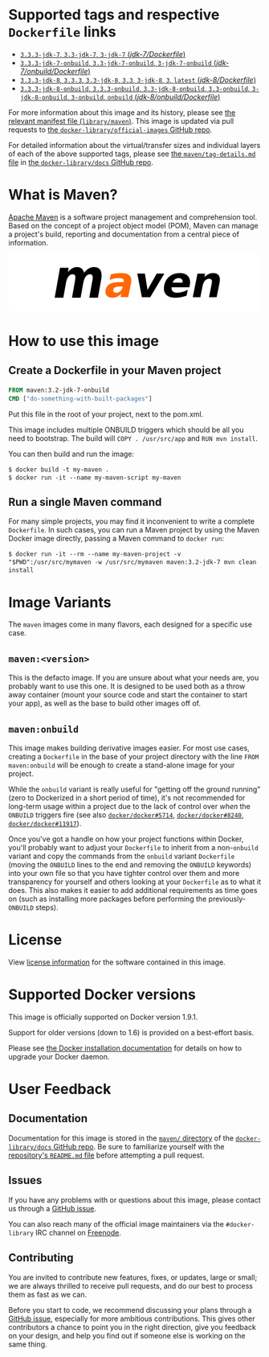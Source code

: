 # Supported tags and respective `Dockerfile` links

-	[`3.3.3-jdk-7`, `3.3-jdk-7`, `3-jdk-7` (*jdk-7/Dockerfile*)](https://github.com/carlossg/docker-maven/blob/882a21728d702dad08279afe6b6bf9fa4b8bfe18/jdk-7/Dockerfile)
-	[`3.3.3-jdk-7-onbuild`, `3.3-jdk-7-onbuild`, `3-jdk-7-onbuild` (*jdk-7/onbuild/Dockerfile*)](https://github.com/carlossg/docker-maven/blob/b022df671b603a9100ed9e75803ae32f753826a4/jdk-7/onbuild/Dockerfile)
-	[`3.3.3-jdk-8`, `3.3.3`, `3.3-jdk-8`, `3.3`, `3-jdk-8`, `3`, `latest` (*jdk-8/Dockerfile*)](https://github.com/carlossg/docker-maven/blob/882a21728d702dad08279afe6b6bf9fa4b8bfe18/jdk-8/Dockerfile)
-	[`3.3.3-jdk-8-onbuild`, `3.3.3-onbuild`, `3.3-jdk-8-onbuild`, `3.3-onbuild`, `3-jdk-8-onbuild`, `3-onbuild`, `onbuild` (*jdk-8/onbuild/Dockerfile*)](https://github.com/carlossg/docker-maven/blob/b022df671b603a9100ed9e75803ae32f753826a4/jdk-8/onbuild/Dockerfile)

For more information about this image and its history, please see [the relevant manifest file (`library/maven`)](https://github.com/docker-library/official-images/blob/master/library/maven). This image is updated via pull requests to [the `docker-library/official-images` GitHub repo](https://github.com/docker-library/official-images).

For detailed information about the virtual/transfer sizes and individual layers of each of the above supported tags, please see [the `maven/tag-details.md` file](https://github.com/docker-library/docs/blob/master/maven/tag-details.md) in [the `docker-library/docs` GitHub repo](https://github.com/docker-library/docs).

# What is Maven?

[Apache Maven](http://maven.apache.org) is a software project management and comprehension tool. Based on the concept of a project object model (POM), Maven can manage a project's build, reporting and documentation from a central piece of information.

![logo](https://raw.githubusercontent.com/docker-library/docs/master/maven/logo.png)

# How to use this image

## Create a Dockerfile in your Maven project

```dockerfile
FROM maven:3.2-jdk-7-onbuild
CMD ["do-something-with-built-packages"]
```

Put this file in the root of your project, next to the pom.xml.

This image includes multiple ONBUILD triggers which should be all you need to bootstrap. The build will `COPY . /usr/src/app` and `RUN mvn install`.

You can then build and run the image:

```console
$ docker build -t my-maven .
$ docker run -it --name my-maven-script my-maven
```

## Run a single Maven command

For many simple projects, you may find it inconvenient to write a complete `Dockerfile`. In such cases, you can run a Maven project by using the Maven Docker image directly, passing a Maven command to `docker run`:

```console
$ docker run -it --rm --name my-maven-project -v "$PWD":/usr/src/mymaven -w /usr/src/mymaven maven:3.2-jdk-7 mvn clean install
```

# Image Variants

The `maven` images come in many flavors, each designed for a specific use case.

## `maven:<version>`

This is the defacto image. If you are unsure about what your needs are, you probably want to use this one. It is designed to be used both as a throw away container (mount your source code and start the container to start your app), as well as the base to build other images off of.

## `maven:onbuild`

This image makes building derivative images easier. For most use cases, creating a `Dockerfile` in the base of your project directory with the line `FROM maven:onbuild` will be enough to create a stand-alone image for your project.

While the `onbuild` variant is really useful for "getting off the ground running" (zero to Dockerized in a short period of time), it's not recommended for long-term usage within a project due to the lack of control over *when* the `ONBUILD` triggers fire (see also [`docker/docker#5714`](https://github.com/docker/docker/issues/5714), [`docker/docker#8240`](https://github.com/docker/docker/issues/8240), [`docker/docker#11917`](https://github.com/docker/docker/issues/11917)).

Once you've got a handle on how your project functions within Docker, you'll probably want to adjust your `Dockerfile` to inherit from a non-`onbuild` variant and copy the commands from the `onbuild` variant `Dockerfile` (moving the `ONBUILD` lines to the end and removing the `ONBUILD` keywords) into your own file so that you have tighter control over them and more transparency for yourself and others looking at your `Dockerfile` as to what it does. This also makes it easier to add additional requirements as time goes on (such as installing more packages before performing the previously-`ONBUILD` steps).

# License

View [license information](https://www.apache.org/licenses/) for the software contained in this image.

# Supported Docker versions

This image is officially supported on Docker version 1.9.1.

Support for older versions (down to 1.6) is provided on a best-effort basis.

Please see [the Docker installation documentation](https://docs.docker.com/installation/) for details on how to upgrade your Docker daemon.

# User Feedback

## Documentation

Documentation for this image is stored in the [`maven/` directory](https://github.com/docker-library/docs/tree/master/maven) of the [`docker-library/docs` GitHub repo](https://github.com/docker-library/docs). Be sure to familiarize yourself with the [repository's `README.md` file](https://github.com/docker-library/docs/blob/master/README.md) before attempting a pull request.

## Issues

If you have any problems with or questions about this image, please contact us through a [GitHub issue](https://github.com/carlossg/docker-maven/issues).

You can also reach many of the official image maintainers via the `#docker-library` IRC channel on [Freenode](https://freenode.net).

## Contributing

You are invited to contribute new features, fixes, or updates, large or small; we are always thrilled to receive pull requests, and do our best to process them as fast as we can.

Before you start to code, we recommend discussing your plans through a [GitHub issue](https://github.com/carlossg/docker-maven/issues), especially for more ambitious contributions. This gives other contributors a chance to point you in the right direction, give you feedback on your design, and help you find out if someone else is working on the same thing.
